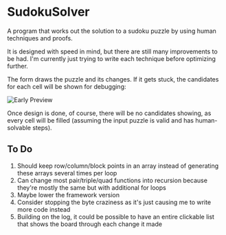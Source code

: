 # SudokuSolver

A program that works out the solution to a sudoku puzzle by using human techniques and proofs.

It is designed with speed in mind, but there are still many improvements to be had. I'm currently just trying to write each technique before optimizing further.

The form draws the puzzle and its changes. If it gets stuck, the candidates for each cell will be shown for debugging:

![Early Preview](https://i.imgur.com/bIIEAYe.png)

Once design is done, of course, there will be no candidates showing, as every cell will be filled (assuming the input puzzle is valid and has human-solvable steps).

## To Do

1. Should keep row/column/block points in an array instead of generating these arrays several times per loop
2. Can change most pair/triple/quad functions into recursion because they're mostly the same but with additional for loops
3. Maybe lower the framework version
4. Consider stopping the byte craziness as it's just causing me to write more code instead
5. Building on the log, it could be possible to have an entire clickable list that shows the board through each change it made